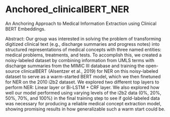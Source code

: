 # Anchored_clinicalBERT_NER
An Anchoring Approach to Medical Information Extraction using Clinical BERT Embeddings.

Abstract: Our group was interested in solving the problem of transforming digitized clinical text (e.g., discharge summaries and progress notes) into structured representations of medical concepts with three named entities: medical problems, treatments, and tests. To accomplish this, we created a noisy-labeled dataset by combining information from UMLS terms with discharge summaries from the MIMIC III database and training the open-source clinicalBERT (Alsentzer et al., 2019) for NER on this noisy-labeled dataset to serve as a warm-started BERT model, which we then finetuned for NER on the 2010 i2b2 dataset. We explored two different top layers to perform NER: Linear layer or Bi-LSTM + CRF layer. We also explored how well our model performed using varying levels of the i2b2 data (0%, 20%, 50%, 70%, and 100%) in the final training step to see if gold-labeled data was necessary for producing a reliable medical concept extraction model, showing promising results in how generalizable such a warm start could be.
